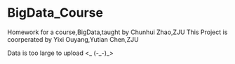 # BigData_Course
Homework for a course,BigData,taught by Chunhui Zhao,ZJU
This Project is coorperated by Yixi Ouyang,Yutian Chen,ZJU

Data is too large to upload <\_ (-\_-)\_>
